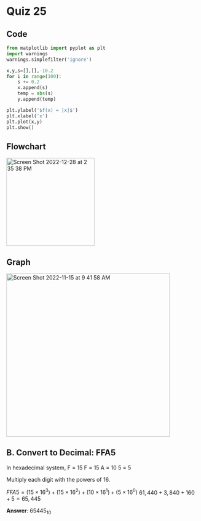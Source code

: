 # Quiz 25

## Code
```.py
from matplotlib import pyplot as plt
import warnings
warnings.simplefilter('ignore')

x,y,s=[],[],-10.2
for i in range(100):
    s += 0.2
    x.append(s)
    temp = abs(s)
    y.append(temp)

plt.ylabel('$f(x) = |x|$')
plt.xlabel('x')
plt.plot(x,y)
plt.show()
```

## Flowchart
<img width="229" alt="Screen Shot 2022-12-28 at 2 35 38 PM" src="https://user-images.githubusercontent.com/113817801/209769115-19aeb5f5-e310-45e7-95c3-f8713e606528.png">


## Graph
<img width="425" alt="Screen Shot 2022-11-15 at 9 41 58 AM" src="https://user-images.githubusercontent.com/113817801/201798169-fffcbbde-0e46-493f-beb2-13bfe92eae5b.png">


## B. Convert to Decimal: FFA5

In hexadecimal system, 
F = 15
F = 15
A = 10
5 = 5

Multiply each digit with the powers of 16.


$FFA5 = (15 \times 16^{3}) + (15 \times 16^{2}) + (10 \times 16^{1}) + (5 \times 16^{0})$ 
$61,440 + 3,840 + 160 + 5 = 65,445$

**Answer**: $65445_{10}$

